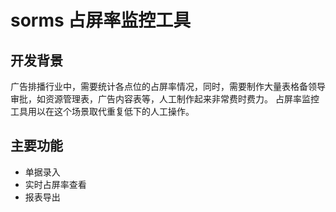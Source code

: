 # sorms 占屏率监控工具
## 开发背景
广告排播行业中，需要统计各点位的占屏率情况，同时，需要制作大量表格备领导审批，如资源管理表，广告内容表等，人工制作起来非常费时费力。
占屏率监控工具用以在这个场景取代重复低下的人工操作。
## 主要功能
* 单据录入
* 实时占屏率查看
* 报表导出
